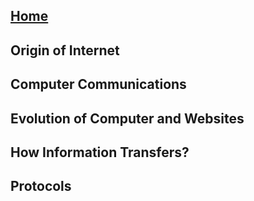 ## [Home](Index.md)
## Origin of Internet
## Computer Communications
## Evolution of Computer and Websites
## How Information Transfers?
## Protocols
